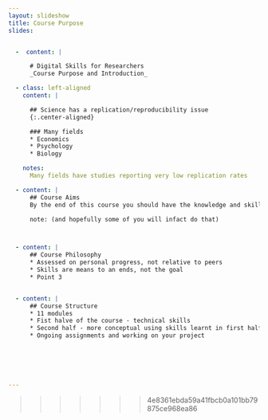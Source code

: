 ```yaml
---
layout: slideshow
title: Course Purpose
slides:


  -  content: |

      # Digital Skills for Researchers
      _Course Purpose and Introduction_

  - class: left-aligned
    content: |

      ## Science has a replication/reproducibility issue  
      {:.center-aligned}

      ### Many fields
      * Economics
      * Psychology
      * Biology

    notes: 
      Many fields have studies reporting very low replication rates

  - content: |
      ## Course Aims
      By the end of this course you should have the knowledge and skills to publish reproducible science research 

      note: (and hopefully some of you will infact do that)



  - content: |
      ## Course Philosophy
      * Assessed on personal progress, not relative to peers
      * Skills are means to an ends, not the goal
      * Point 3


  - content: |
      ## Course Structure
      * 11 modules
      * Fist halve of the course - technical skills
      * Second half - more conceptual using skills learnt in first half
      * Ongoing assignments and working on your project    






---
```

<!-- 
Science has a replication/reproducibility issue
Many studies across many fields reporting low success rates for replication
<50%

We have the technology
Computation has becoming an increasingly large part of the scientific process
Data collection and storage, processing, analyses, visualization and conclusion all depend more and more on computation  

Our research should be reproducible

This can feel daunting. Making our work visible to everyone else sounds like a scary proposition.

The Structure of the course

11 Modules covering project management, data management, computing, visualization, sharing, licensing and publishing. Learn how to integrate these skills together into a scientific work flow. During the course you will apply what you are learning to your project, working so that is (100%) reproducible science. The focus of this course is as much on creating reproducible workflows as it is the individual tools and skills that go into creating those worlflows. 










  
---
=======
Project report (x%) 
-->
>>>>>>> 4e8361ebda59a41fbcb0a101bb79875ce968ea86
